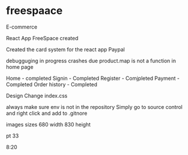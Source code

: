 # freespaace
E-commerce

React App FreeSpace created 



Created the card system for the react app 
Paypal 


debugguging in progress
crashes due product.map is not a function in home page

Home - completed
Signin - Completed
Register - Comjpleted
Payment - Completed
Order history - Completed

Design Change index.css




always make sure env is not in the repository 
Simply go to source control and right click and add to .gitnore



images sizes 680 width   830 height

pt 33

8:20